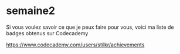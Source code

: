# semaine2
<p>Si vous voulez savoir ce que je peux faire pour vous, voici ma liste de badges obtenus sur Codecademy

https://www.codecademy.com/users/stilkr/achievements</p>
